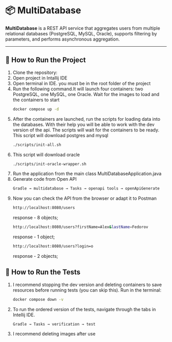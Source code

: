 # 📦 MultiDatabase

**MultiDatabase** is a REST API service that aggregates users from multiple relational databases (PostgreSQL, MySQL, Oracle), supports filtering by parameters, and performs asynchronous aggregation.

---

## 🐳 How to Run the Project

1. Clone the repository:
2. Open project in Intallij IDE
3. Open terminal in IDE. you must be in the root folder of the project
4. Run the following command.It will launch four containers: two PostgreSQL, one MySQL, one Oracle. Wait for the images to load and the containers to start
   ```bash
   docker compose up -d

5. After the containers are launched, run the scripts for loading data into the databases. With their help you will be able to work with the dev version of the api. The scripts will wait for the containers to be ready. This script will download postgres and mysql
   ```bash
   ./scripts/init-all.sh
   
6. This script will download oracle
   ```bash
   ./scripts/init-oracle-wrapper.sh

7. Run the application from the main class MultiDatabaseApplication.java
8. Generate code from Open API
   ```bash
   Gradle → multidatabase → Tasks → openapi tools → openApiGenerate
9. Now you can check the API from the browser or adapt it to Postman
   ```bash
   http://localhost:8080/users
   ```
   response - 8 objects;
      ```bash
   http://localhost:8080/users?firstName=Alex&lastName=Fedorov
   ```
   response - 1 object;
      ```bash
   http://localhost:8080/users?login=o
   ```
   response - 2 objects;


## 🐳 How to Run the Tests

1. I recommend stopping the dev version and deleting containers to save resources before running tests (you can skip this). Run in the terminal:
      ```bash
   docker compose down -v
   ```
2. To run the ordered version of the tests, navigate through the tabs in Intellij IDE.
   ```bash
   Gradle → Tasks → verification → test
   ```

3. I recommend deleting images after use 